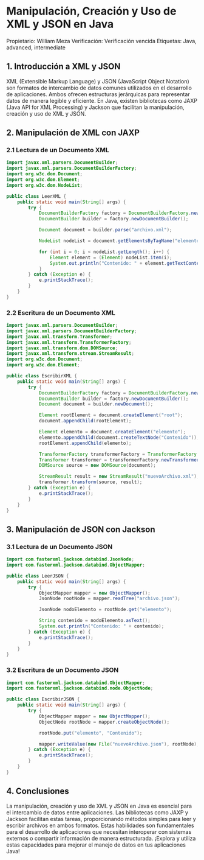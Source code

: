 # Manipulación, Creación y Uso de XML y JSON en Java

Propietario: William Meza
Verificación: Verificación vencida
Etiquetas: Java, advanced, intermediate

## 1. Introducción a XML y JSON

XML (Extensible Markup Language) y JSON (JavaScript Object Notation) son formatos de intercambio de datos comunes utilizados en el desarrollo de aplicaciones. Ambos ofrecen estructuras jerárquicas para representar datos de manera legible y eficiente. En Java, existen bibliotecas como JAXP (Java API for XML Processing) y Jackson que facilitan la manipulación, creación y uso de XML y JSON.

## 2. Manipulación de XML con JAXP

### 2.1 Lectura de un Documento XML

```java
import javax.xml.parsers.DocumentBuilder;
import javax.xml.parsers.DocumentBuilderFactory;
import org.w3c.dom.Document;
import org.w3c.dom.Element;
import org.w3c.dom.NodeList;

public class LeerXML {
    public static void main(String[] args) {
        try {
            DocumentBuilderFactory factory = DocumentBuilderFactory.newInstance();
            DocumentBuilder builder = factory.newDocumentBuilder();

            Document document = builder.parse("archivo.xml");

            NodeList nodeList = document.getElementsByTagName("elemento");

            for (int i = 0; i < nodeList.getLength(); i++) {
                Element element = (Element) nodeList.item(i);
                System.out.println("Contenido: " + element.getTextContent());
            }
        } catch (Exception e) {
            e.printStackTrace();
        }
    }
}

```

### 2.2 Escritura de un Documento XML

```java
import javax.xml.parsers.DocumentBuilder;
import javax.xml.parsers.DocumentBuilderFactory;
import javax.xml.transform.Transformer;
import javax.xml.transform.TransformerFactory;
import javax.xml.transform.dom.DOMSource;
import javax.xml.transform.stream.StreamResult;
import org.w3c.dom.Document;
import org.w3c.dom.Element;

public class EscribirXML {
    public static void main(String[] args) {
        try {
            DocumentBuilderFactory factory = DocumentBuilderFactory.newInstance();
            DocumentBuilder builder = factory.newDocumentBuilder();
            Document document = builder.newDocument();

            Element rootElement = document.createElement("root");
            document.appendChild(rootElement);

            Element elemento = document.createElement("elemento");
            elemento.appendChild(document.createTextNode("Contenido"));
            rootElement.appendChild(elemento);

            TransformerFactory transformerFactory = TransformerFactory.newInstance();
            Transformer transformer = transformerFactory.newTransformer();
            DOMSource source = new DOMSource(document);

            StreamResult result = new StreamResult("nuevoArchivo.xml");
            transformer.transform(source, result);
        } catch (Exception e) {
            e.printStackTrace();
        }
    }
}

```

## 3. Manipulación de JSON con Jackson

### 3.1 Lectura de un Documento JSON

```java
import com.fasterxml.jackson.databind.JsonNode;
import com.fasterxml.jackson.databind.ObjectMapper;

public class LeerJSON {
    public static void main(String[] args) {
        try {
            ObjectMapper mapper = new ObjectMapper();
            JsonNode rootNode = mapper.readTree("archivo.json");

            JsonNode nodoElemento = rootNode.get("elemento");

            String contenido = nodoElemento.asText();
            System.out.println("Contenido: " + contenido);
        } catch (Exception e) {
            e.printStackTrace();
        }
    }
}

```

### 3.2 Escritura de un Documento JSON

```java
import com.fasterxml.jackson.databind.ObjectMapper;
import com.fasterxml.jackson.databind.node.ObjectNode;

public class EscribirJSON {
    public static void main(String[] args) {
        try {
            ObjectMapper mapper = new ObjectMapper();
            ObjectNode rootNode = mapper.createObjectNode();

            rootNode.put("elemento", "Contenido");

            mapper.writeValue(new File("nuevoArchivo.json"), rootNode);
        } catch (Exception e) {
            e.printStackTrace();
        }
    }
}

```

## 4. Conclusiones

La manipulación, creación y uso de XML y JSON en Java es esencial para el intercambio de datos entre aplicaciones. Las bibliotecas como JAXP y Jackson facilitan estas tareas, proporcionando métodos simples para leer y escribir archivos en ambos formatos. Estas habilidades son fundamentales para el desarrollo de aplicaciones que necesitan interoperar con sistemas externos o compartir información de manera estructurada. ¡Explora y utiliza estas capacidades para mejorar el manejo de datos en tus aplicaciones Java!